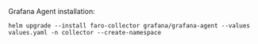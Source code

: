 Grafana Agent installation:
```
helm upgrade --install faro-collector grafana/grafana-agent --values values.yaml -n collector --create-namespace
```